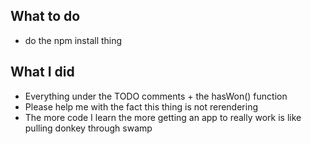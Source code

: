 ## What to do
- do the npm install thing

## What I did
- Everything under the TODO comments + the hasWon() function
- Please help me with the fact this thing is not rerendering
- The more code I learn the more getting an app to really work is like pulling donkey through swamp